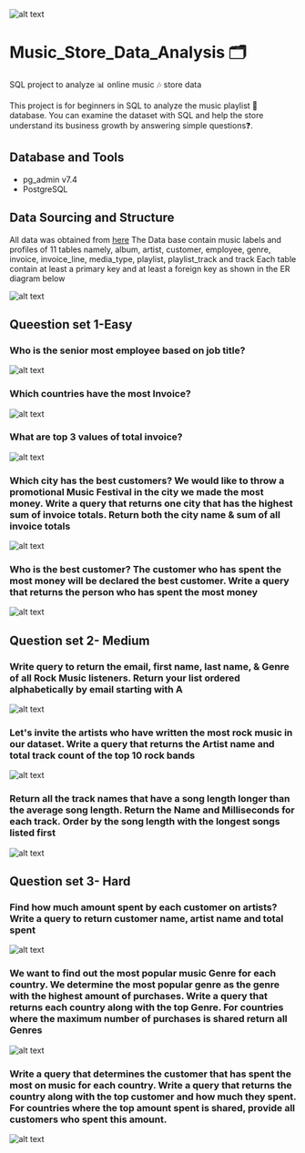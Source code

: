 ![alt text](https://github.com/Gbekoilias/Digital_Music_Data_Analysis/blob/main/Digital%20Music%20Cover%20Photo.jpg)
# Music_Store_Data_Analysis 🗂️
SQL project to analyze 📊 online music 🎶 store data

This project is for beginners in SQL to analyze the music playlist 🔀 database. You can examine the dataset with SQL and help the store understand its business  growth by answering simple questions❓.
## Database and Tools
* pg_admin v7.4
* PostgreSQL


## Data Sourcing and Structure
All data was obtained from [here](https://www.youtube.com/redirect?event=video_description&redir_token=QUFFLUhqbGlZaldRMzRPSkdkMlA0QmxxczZiY2NtZlNJUXxBQ3Jtc0tucDVZcTcyLXR4OWwtMGtxcjd0OXRzY1BESWdJNGY3SnQwNzlBSjlEVk5tUkRha29iVlphclpsQkphMENtYmR6WWsyOWxNUXFud0NZUE81bFN3bWkxQ1JkVGZkNkw4UGptMzRXUUdyS1VFOFpKNWZxcw&q=https%3A%2F%2Fbit.ly%2F3wYyp88&v=VFIuIjswMKM)
The Data base contain music labels and profiles of 11 tables namely, album, artist, customer, employee, genre, invoice, invoice_line, media_type, playlist, playlist_track and track
Each table contain at least a primary key and at least a foreign key as shown in the ER diagram below

![alt text](https://github.com/Gbekoilias/Digital_Music_Data_Analysis/blob/39408fb76b8e14855c4be881188d920942730569/MusicDatabaseSchema.png)

## Queestion set 1-Easy

### Who is the senior most employee based on job title?
![alt text](https://github.com/Gbekoilias/Digital_Music_Data_Analysis/blob/1bc5fa49270085166b648eb1b85e2d6c0da7f1be/screenchots/Screenshot%20(32).png)

### Which countries have the most Invoice?
![alt text](https://github.com/Gbekoilias/Digital_Music_Data_Analysis/blob/77fd9a742ba6a8ec9b3d0587e64e59ec42274def/screenchots/Screenshot%20(33).png)

### What are top 3 values of total invoice?
![alt text](https://github.com/Gbekoilias/Digital_Music_Data_Analysis/blob/77fd9a742ba6a8ec9b3d0587e64e59ec42274def/screenchots/Screenshot%20(34).png)

###  Which city has the best customers? We would like to throw a promotional Music Festival in the city we made the most money. Write a query that returns one city that has the highest sum of invoice totals. Return both the city name & sum of all invoice totals
![alt text](https://github.com/Gbekoilias/Digital_Music_Data_Analysis/blob/77fd9a742ba6a8ec9b3d0587e64e59ec42274def/screenchots/Screenshot%20(35).png)

###  Who is the best customer? The customer who has spent the most money will be declared the best customer. Write a query that returns the person who has spent the most money
![alt text](https://github.com/Gbekoilias/Digital_Music_Data_Analysis/blob/77fd9a742ba6a8ec9b3d0587e64e59ec42274def/screenchots/Screenshot%20(36).png)

## Question set 2- Medium

### Write query to return the email, first name, last name, & Genre of all Rock Music listeners. Return your list ordered alphabetically by email starting with A
![alt text](https://github.com/Gbekoilias/Digital_Music_Data_Analysis/blob/be8d485a1d6f23bea45f273dd38272ed9d418dd5/screenchots/Screenshot%20(37).png)

### Let's invite the artists who have written the most rock music in our dataset. Write a query that returns the Artist name and total track count of the top 10 rock bands
![alt text](https://github.com/Gbekoilias/Digital_Music_Data_Analysis/blob/be8d485a1d6f23bea45f273dd38272ed9d418dd5/screenchots/Screenshot%20(38).png)

### Return all the track names that have a song length longer than the average song length. Return the Name and Milliseconds for each track. Order by the song length with the longest songs listed first
![alt text](https://github.com/Gbekoilias/Digital_Music_Data_Analysis/blob/be8d485a1d6f23bea45f273dd38272ed9d418dd5/screenchots/Screenshot%20(39).png)

## Question set 3- Hard

### Find how much amount spent by each customer on artists? Write a query to return customer name, artist name and total spent
![alt text](https://github.com/Gbekoilias/Digital_Music_Data_Analysis/blob/be8d485a1d6f23bea45f273dd38272ed9d418dd5/screenchots/Screenshot%20(40).png)

### We want to find out the most popular music Genre for each country. We determine the most popular genre as the genre with the highest amount of purchases. Write a query that returns each country along with the top Genre. For countries where the maximum number of purchases is shared return all Genres
![alt text](https://github.com/Gbekoilias/Digital_Music_Data_Analysis/blob/be8d485a1d6f23bea45f273dd38272ed9d418dd5/screenchots/Screenshot%20(41).png)

### Write a query that determines the customer that has spent the most on music for each country. Write a query that returns the country along with the top customer and how much they spent. For countries where the top amount spent is shared, provide all customers who spent this amount.
![alt text](https://github.com/Gbekoilias/Digital_Music_Data_Analysis/blob/be8d485a1d6f23bea45f273dd38272ed9d418dd5/screenchots/Screenshot%20(42).png)
